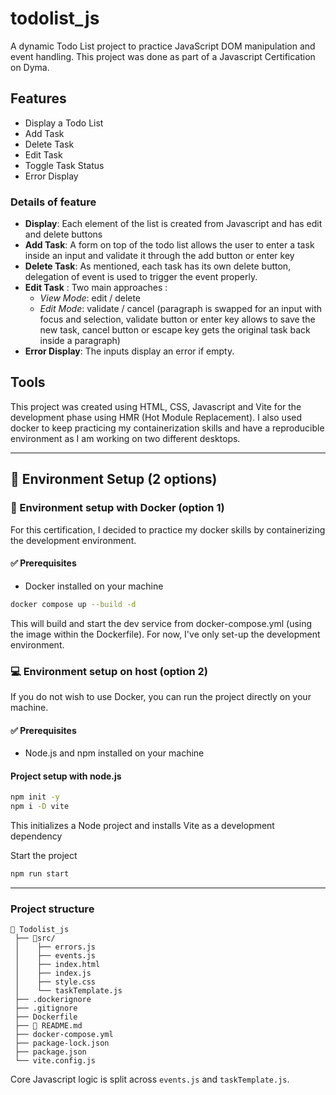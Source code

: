 # todolist_js

A dynamic Todo List project to practice JavaScript DOM manipulation and event handling.
This project was done as part of a Javascript Certification on Dyma.

## Features

- Display a Todo List
- Add Task
- Delete Task
- Edit Task
- Toggle Task Status
- Error Display

### Details of feature

- **Display**: Each element of the list is created from Javascript and has edit and delete buttons
- **Add Task**: A form on top of the todo list allows the user to enter a task inside an input and validate it through the add button or enter key
- **Delete Task**: As mentioned, each task has its own delete button, delegation of event is used to trigger the event properly.
- **Edit Task** :
  Two main approaches : 
  - *View Mode*: edit / delete
  - *Edit Mode*: validate / cancel (paragraph is swapped for an input with focus and selection, validate button or enter key allows to save the new task, cancel button or escape key gets the original task back inside a paragraph)
- **Error Display**: The inputs display an error if empty.

## Tools

This project was created using HTML, CSS, Javascript and Vite for the development phase using HMR (Hot Module Replacement).
I also used docker to keep practicing my containerization skills and have a reproducible environment as I am working on two different desktops.

---

## 🔧 Environment Setup (2 options)

### 🐳 Environment setup with Docker (option 1)

For this certification, I decided to practice my docker skills by containerizing the development environment.

#### ✅ Prerequisites

- Docker installed on your machine

```bash
docker compose up --build -d
```

This will build and start the dev service from docker-compose.yml (using the image within the Dockerfile).
For now, I've only set-up the development environment.

### 💻 Environment setup on host (option 2)

If you do not wish to use Docker, you can run the project directly on your machine.

#### ✅ Prerequisites

- Node.js and npm installed on your machine

#### Project setup with node.js

```bash
npm init -y
npm i -D vite
```

This initializes a Node project and installs Vite as a development dependency

Start the project

```bash
npm run start
```

---

### Project structure

```
📁 Todolist_js
 ├── 📁src/
 │    ├── errors.js
 │    ├── events.js
 │    ├── index.html
 │    ├── index.js
 │    ├── style.css
 │    └── taskTemplate.js
 ├── .dockerignore
 ├── .gitignore
 ├── Dockerfile
 ├── 📖 README.md
 ├── docker-compose.yml
 ├── package-lock.json
 ├── package.json
 └── vite.config.js
```
Core Javascript logic is split across `events.js` and `taskTemplate.js`.
